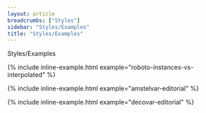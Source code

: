 ```yaml
---
layout: article
breadcrumbs: ["Styles"]
sidebar: "Styles/Examples"
title: "Styles/Examples"
---
```

Styles/Examples

{% include inline-example.html example="roboto-instances-vs-interpolated" %}

{% include inline-example.html example="amstelvar-editorial" %}

{% include inline-example.html example="decovar-editorial" %}
